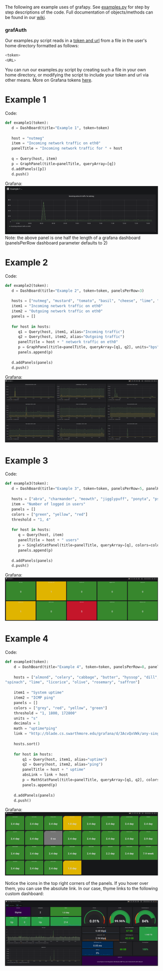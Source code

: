 The following are example uses of grafapy. See [examples.py](https://github.com/hrand1005/grafapyAPI/blob/master/examples/examples.py) for step by step descriptions of the code. Full documentation of objects/methods can be found in our [wiki](https://github.com/hrand1005/grafapyAPI/wiki).

### grafAuth
Our examples.py script reads in a [token and url](https://github.com/hrand1005/grafapyAPI/blob/ada917aa9e656fc327c6b473d65172e9f44b6c37/examples/examples.py#L174) from a file in the user's home directory formatted as follows:
```python
<token>
<URL>
```
You can run our examples.py script by creating such a file in your own home directory, or modifying the script to include your token and url via other means. More on Grafana tokens [here](https://grafana.com/docs/tutorials/api_org_token_howto/).

# Example 1

Code:
```python
def example1(token):
   d = DashBoard(title="Example 1", token=token)

   host = "nutmeg"
   item = "Incoming network traffic on eth0"
   panelTitle = "Incoming network traffic for " + host

   q = Query(host, item)
   p = GraphPanel(title=panelTitle, queryArray=[q])
   d.addPanels([p])
   d.push()
```

Grafana:
![alt text](https://raw.githubusercontent.com/hrand1005/grafapyAPI/master/pictures/Example1.png "Example1")
Note: the above panel is one half the length of a grafana dashboard (panelsPerRow dashboard parameter defaults to 2)

# Example 2

Code:
```python
def example2(token):
   d = DashBoard(title="Example 2", token=token, panelsPerRow=3)
   
   hosts = ["nutmeg", "mustard", "tomato", "basil", "cheese", "lime", "flour", "cream", "mace"]
   item1 = "Incoming network traffic on eth0"
   item2 = "Outgoing network traffic on eth0"
   panels = []

   for host in hosts:
      q1 = Query(host, item1, alias="Incoming traffic")
      q2 = Query(host, item2, alias="Outgoing traffic")
      panelTitle = host + " network traffic on eth0"
      p = GraphPanel(title=panelTitle, queryArray=[q1, q2], units="bps")
      panels.append(p)

   d.addPanels(panels)
   d.push()
```

Grafana:
![alt text](https://raw.githubusercontent.com/hrand1005/grafapyAPI/master/pictures/Example2.png "Example2")

# Example 3

Code:
```python
def example3(token):
   d = DashBoard(title="Example 3", token=token, panelsPerRow=5, panelHeight=8)

   hosts = ["abra", "charmander", "meowth", "jigglypuff", "ponyta", "psyduck", "pikachu", "zubat", "beedrill", "bulbasaur"]
   item = "Number of logged in users"
   panels = []
   colors = ["green", "yellow", "red"]
   threshold = "1, 4"

   for host in hosts:
      q = Query(host, item)
      panelTitle = host + " users"
      p = SingleStatPanel(title=panelTitle, queryArray=[q], colors=colors, thresholds=threshold, colorBackground=True)
      panels.append(p)

   d.addPanels(panels)
   d.push()
```

Grafana:
![alt text](https://raw.githubusercontent.com/hrand1005/grafapyAPI/master/pictures/singleStat.png "Example3")

# Example 4

Code:
```python
def example4(token):                                                                                                                                                                                                          [11/1838]
    d = DashBoard(title="Example 4", token=token, panelsPerRow=8, panelHeight=6)                                                                                                                                                       

    hosts = ["almond", "celery", "cabbage", "butter", "hyssop", "dill", "egg", "thyme", "coriander", "coconut", "cornstarch", "marjoram", "mace", "onion", "mustard", "parsley", "pepper", "sage", "milk", "honey", "poppy", "sesame",
"spinach", "lime", "licorice", "olive", "rosemary", "saffron"]

    item1 = "System uptime"
    item2 = "ICMP ping"
    panels = []
    colors = ["grey", "red", "yellow", "green"]
    threshold = "1, 1800, 172800"
    units = "s"
    decimals = 1
    math = "uptime*ping"
    link = "http://blade.cs.swarthmore.edu/grafana/d/3AcvQxVWk/any-single-machine-status?orgId=1&refresh=1m&var-Group=Linux%20servers&var-Host="

    hosts.sort()

    for host in hosts:
        q1 = Query(host, item1, alias="uptime")
        q2 = Query(host, item2, alias="ping")
        panelTitle = host + " uptime"
        absLink = link + host
        p = MathStatPanel(title=panelTitle, queryArray=[q1, q2], colors=colors, thresholds=threshold, units=units, decimals=decimals, math=math, colorBackground=True, absLink=absLink)
        panels.append(p)

    d.addPanels(panels)
    d.push()
```

Grafana:
![alt text](https://raw.githubusercontent.com/hrand1005/grafapyAPI/master/pictures/mathStat.png "Example4")

Notice the icons in the top right corners of the panels. If you hover over them, you can use the absolute link. In our case, thyme links to the following custom dashboard:

![alt text](https://raw.githubusercontent.com/hrand1005/grafapyAPI/master/pictures/thyme.png "thyme")
